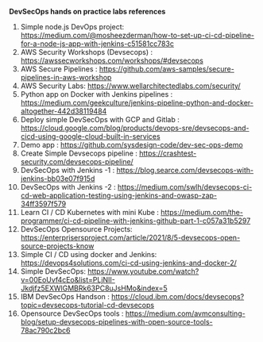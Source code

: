 
**DevSecOps hands on practice labs references**
1. Simple node.js DevOps project:          https://medium.com/@mosheezderman/how-to-set-up-ci-cd-pipeline-for-a-node-js-app-with-jenkins-c51581cc783c
2. AWS Security Workshops (Devsecops) : https://awssecworkshops.com/workshops/#devsecops
3. AWS Secure Pipelines : https://github.com/aws-samples/secure-pipelines-in-aws-workshop
4. AWS Security Labs: https://www.wellarchitectedlabs.com/security/
5. Python app on Docker with Jenkins pipelines : https://medium.com/geekculture/jenkins-pipeline-python-and-docker-altogether-442d38119484
6. Deploy simple DevSecOps with GCP and Gitlab : https://cloud.google.com/blog/products/devops-sre/devsecops-and-cicd-using-google-cloud-built-in-services
7. Demo app : https://github.com/sysdesign-code/dev-sec-ops-demo
8. Create Simple Devsecops pipeline : https://crashtest-security.com/devsecops-pipeline/
9. DevSecOps with Jenkins -1 : https://blog.searce.com/devsecops-with-jenkins-bb03e07f915d
10. DevSecOps with Jenkins -2 : https://medium.com/swlh/devsecops-ci-cd-web-application-testing-using-jenkins-and-owasp-zap-34ff3597f579
11. Learn CI / CD Kubernetes with mini Kube : https://medium.com/the-programmer/ci-cd-pipeline-with-jenkins-github-part-1-c057a31b5297
12. DevSecOps Opensource Projects: https://enterprisersproject.com/article/2021/8/5-devsecops-open-source-projects-know
13. Simple CI / CD using docker and Jenkins: https://devops4solutions.com/ci-cd-using-jenkins-and-docker-2/
14. Simple DevSecOps: https://www.youtube.com/watch?v=00EoUvf4cEo&list=PLjNII-Jkdjfz5EXWlGMBRk63PC8uJsHMo&index=5
15. IBM DevSecOps Handson : https://cloud.ibm.com/docs/devsecops?topic=devsecops-tutorial-cd-devsecops
16. Opensource DevSecOps tools : https://medium.com/avmconsulting-blog/setup-devsecops-pipelines-with-open-source-tools-78ac790c2bc6
